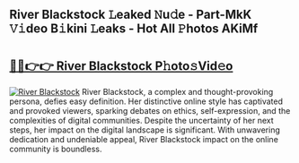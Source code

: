 ## River Blackstock 𝙻eaked 𝙽u𝚍e - Part-MkK 𝚅𝚒deo B𝚒kini 𝙻eaks - Hot All 𝙿hotos AKiMf

# <h2><a href="http://ld0n6h.urlbe.top/?page=River+Blackstock">🔗🔗👉👉 River Blackstock P𝚑oto𝚜Vid𝚎o</a></h2>

[![River Blackstock](https://i.imgur.com/eBuTRDB.gif)](http://ld0n6h.urlbe.top/?page=River+Blackstock)
River Blackstock, a complex and thought-provoking persona, defies easy definition. Her distinctive online style has captivated and provoked viewers, sparking debates on ethics, self-expression, and the complexities of digital communities. Despite the uncertainty of her next steps, her impact on the digital landscape is significant. With unwavering dedication and undeniable appeal, River Blackstock impact on the online community is boundless.

